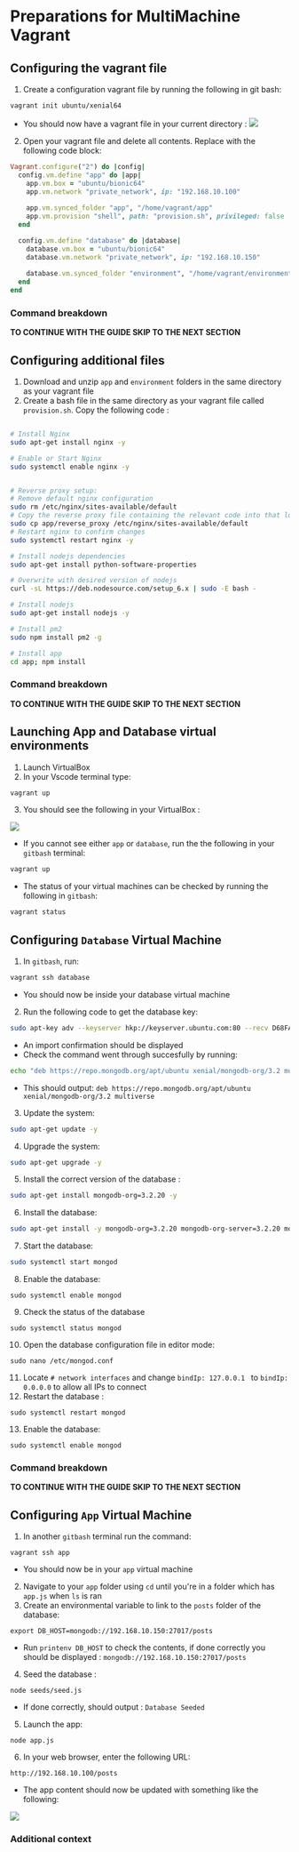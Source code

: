 # Preparations for MultiMachine Vagrant
## Configuring the vagrant file
1) Create a configuration vagrant file by running the following in git bash:
```bash
vagrant init ubuntu/xenial64
```
* You should now have a vagrant file in your current directory :
![](Vagrantfile.png)
2) Open your vagrant file and delete all contents. Replace with the following code block:
```ruby
Vagrant.configure("2") do |config|
  config.vm.define "app" do |app|
    app.vm.box = "ubuntu/bionic64"
    app.vm.network "private_network", ip: "192.168.10.100"
   
    app.vm.synced_folder "app", "/home/vagrant/app"
    app.vm.provision "shell", path: "provision.sh", privileged: false
  end

  config.vm.define "database" do |database|
    database.vm.box = "ubuntu/bionic64"
    database.vm.network "private_network", ip: "192.168.10.150"
    
    database.vm.synced_folder "environment", "/home/vagrant/environment"
  end
end
```
### Command breakdown
**TO CONTINUE WITH THE GUIDE SKIP TO THE NEXT SECTION**

## Configuring additional files
1) Download and unzip `app` and `environment` folders in the same directory as your vagrant file
2) Create a bash file in the same directory as your vagrant file called `provision.sh`. Copy the following code :
```bash

# Install Nginx
sudo apt-get install nginx -y

# Enable or Start Nginx
sudo systemctl enable nginx -y


# Reverse proxy setup:
# Remove default nginx configuration
sudo rm /etc/nginx/sites-available/default
# Copy the reverse proxy file containing the relevant code into that location
sudo cp app/reverse_proxy /etc/nginx/sites-available/default
# Restart nginx to confirm changes
sudo systemctl restart nginx -y

# Install nodejs dependencies
sudo apt-get install python-software-properties

# Overwrite with desired version of nodejs
curl -sL https://deb.nodesource.com/setup_6.x | sudo -E bash -

# Install nodejs
sudo apt-get install nodejs -y

# Install pm2
sudo npm install pm2 -g

# Install app
cd app; npm install
```
### Command breakdown
**TO CONTINUE WITH THE GUIDE SKIP TO THE NEXT SECTION**
## Launching App and Database virtual environments
1) Launch VirtualBox
2) In your Vscode terminal type:
```bash
vagrant up
```
3) You should see the following in your VirtualBox :

![](virtualbox.png)
* If you cannot see either `app` or `database`, run the the following in your `gitbash` terminal:
```bash
vagrant up
```
* The status of your virtual machines can be checked by running the following in `gitbash`:
```bash
vagrant status
```
## Configuring `Database` Virtual Machine
1) In `gitbash`, run:
```bash
vagrant ssh database
```
* You should now be inside your database virtual machine
2) Run the following code to get the database key:
```bash
sudo apt-key adv --keyserver hkp://keyserver.ubuntu.com:80 --recv D68FA50FEA312927 
```
* An import confirmation should be displayed
* Check the command went through succesfully by running:
```bash
echo "deb https://repo.mongodb.org/apt/ubuntu xenial/mongodb-org/3.2 multiverse" | sudo tee /etc/apt/sources.list.d/mongodb-org-3.2.list
```
* This should output: `deb https://repo.mongodb.org/apt/ubuntu xenial/mongodb-org/3.2 multiverse`
3) Update the system:
```bash
sudo apt-get update -y
```
4) Upgrade the system:
```bash
sudo apt-get upgrade -y
```
5) Install the correct version of the database :
```bash
sudo apt-get install mongodb-org=3.2.20 -y
```
6) Install the database:
```bash
sudo apt-get install -y mongodb-org=3.2.20 mongodb-org-server=3.2.20 mongodb-org-shell=3.2.20 mongodb-org-mongos=3.2.20 mongodb-org-tools=3.2.20
```
7) Start the database:
```bash
sudo systemctl start mongod
```
8) Enable the database:
```
sudo systemctl enable mongod
```
9) Check the status of the database
```
sudo systemctl status mongod
```
10) Open the database configuration file in editor mode:
```
sudo nano /etc/mongod.conf
```
11) Locate `# network interfaces` and change `bindIp: 127.0.0.1 ` to `bindIp: 0.0.0.0` to allow all IPs to connect
12) Restart the database :
```
sudo systemctl restart mongod
```
13) Enable the database:
```
sudo systemctl enable mongod
```
### Command breakdown
**TO CONTINUE WITH THE GUIDE SKIP TO THE NEXT SECTION**
## Configuring `App` Virtual Machine
1) In another `gitbash` terminal run the command:
```
vagrant ssh app
```
* You should now be in your `app` virtual machine
2) Navigate to your `app` folder using `cd` until you're in a folder which has `app.js` when `ls` is ran
3) Create an environmental variable to link to the `posts` folder of the database:
```
export DB_HOST=mongodb://192.168.10.150:27017/posts
```
* Run `printenv DB_HOST` to check the contents, if done correctly you should be displayed : `mongodb://192.168.10.150:27017/posts`
4) Seed the database :
```
node seeds/seed.js
```
* If done correctly, should output : `Database Seeded`
5) Launch the app:
```
node app.js
```
6) In your web browser, enter the following URL:
```
http://192.168.10.100/posts
```
* The app content should now be updated with something like the following:

![](multi_machine_proxy.png)
 ### Additional context
